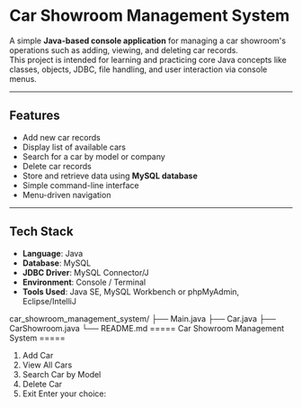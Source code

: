 # Car Showroom Management System

A simple **Java-based console application** for managing a car showroom's operations such as adding, viewing, and deleting car records.  
This project is intended for learning and practicing core Java concepts like classes, objects, JDBC, file handling, and user interaction via console menus.

---

## Features

- Add new car records
- Display list of available cars
- Search for a car by model or company
- Delete car records
- Store and retrieve data using **MySQL database**
- Simple command-line interface
- Menu-driven navigation

---

## Tech Stack

- **Language**: Java  
- **Database**: MySQL  
- **JDBC Driver**: MySQL Connector/J  
- **Environment**: Console / Terminal  
- **Tools Used**: Java SE, MySQL Workbench or phpMyAdmin, Eclipse/IntelliJ

car_showroom_management_system/
├── Main.java
├── Car.java
├── CarShowroom.java
└── README.md
===== Car Showroom Management System =====
1. Add Car
2. View All Cars
3. Search Car by Model
4. Delete Car
5. Exit
Enter your choice:
